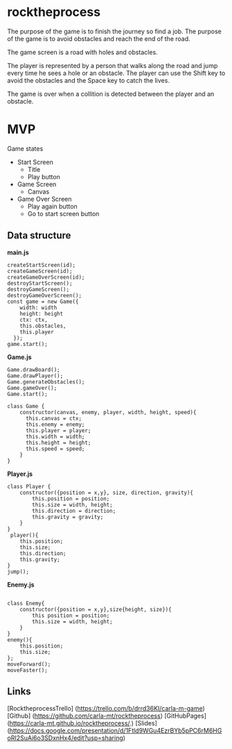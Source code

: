 # rocktheprocess
The purpose of the game is to finish the journey so find a job. The purpose of the game is to avoid obstacles and reach the end of the road.

The game screen is a road with holes and obstacles.

The player is represented by a person that walks along the road and jump every time he sees a hole or an obstacle.
The player can use the Shift key to avoid the obstacles and the Space key to catch the lives.

The game is over when a collition is detected between the player and an obstacle.



# MVP
Game states
* Start Screen
    * Title
    * Play button
* Game Screen
    * Canvas
* Game Over Screen
    * Play again button
    * Go to start screen button


## Data structure
__main.js__
````
createStartScreen(id);
createGameScreen(id);
createGameOverScreen(id);
destroyStartScreen();
destroyGameScreen();
destroyGameOverScreen();
const game = new Game({
    width: width
    height: height
    ctx: ctx,
    this.obstacles,
    this.player
  });
game.start();
````
__Game.js__
````
Game.drawBoard();
Game.drawPlayer();
Game.generateObstacles();
Game.gameOver();
Game.start();

class Game {
    constructor(canvas, enemy, player, width, height, speed){
      this.canvas = ctx;
      this.enemy = enemy;
      this.player = player;
      this.width = width;
      this.height = height;
      this.speed = speed;
    }
}

````
__Player.js__
````
class Player {
    constructor({position = x,y}, size, direction, gravity){
        this.position = position;
        this.size = width, height;
        this.direction = direction;
        this.gravity = gravity;
    }
}
 player(){
    this.position;
    this.size;
    this.direction;
    this.gravity;
}
jump();
````
__Enemy.js__
````

class Enemy{
    constructor({position = x,y},size{height, size}){
        this position = position;
        this.size = width, height;
    }
}
enemy(){
    this.position;
    this.size;
};
moveForward();
moveFaster();
````
## Links
[RocktheprocessTrello] (https://trello.com/b/drrd36KI/carla-m-game)
[Github] (https://github.com/carla-mt/rocktheprocess) 
[GitHubPages] (https://carla-mt.github.io/rocktheprocess/.)
[Slides] (https://docs.google.com/presentation/d/1Ftld9WGu4EzrBYb5pPC6rM6HGoRI2SuAi6o3SDxnHx4/edit?usp=sharing)
